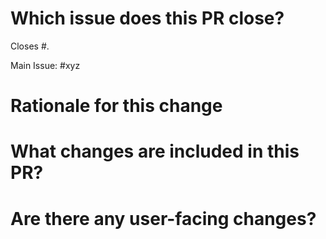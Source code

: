 # Which issue does this PR close?

<!--
We generally require a GitHub issue to be filed for all bug fixes and enhancements. You can link an issue to this PR using the GitHub syntax. For example `Closes #123` indicates that this PR will close issue #123.
-->

Closes #.

<!-- or this PR is one task of an issue -->

Main Issue: #xyz

# Rationale for this change

<!--
Why are you proposing this change? If this is already explained clearly in the issue then this section is not needed.
Explaining clearly why changes are proposed helps reviewers understand your changes and offer better suggestions for fixes.
-->

# What changes are included in this PR?

<!--
There is no need to duplicate the description in the issue here but it is sometimes worth providing a summary of the individual changes in this PR.
-->

# Are there any user-facing changes?


<!--
If there are user-facing changes then we may require documentation to be updated before approving the PR.
-->

<!---
If there are any breaking changes to public APIs, please add the `breaking-changes` label.
-->
